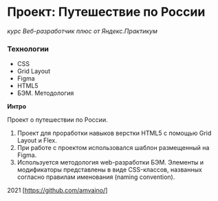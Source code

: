 # Проект: Путешествие по России
*курс Веб-разработчик плюс от Яндекс.Практикум*

### Технологии
* CSS
* Grid Layout
* Figma
* HTML5
* БЭМ. Методология

**Интро**

Проект о путешествии по России.
1. Проект для проработки навыков верстки HTML5 с помощью Grid Layout и Flex.
2. При работе с проектом использовался шаблон размещенный на Figma.
3. Используется методология web-разработки БЭМ. Элементы и модификаторы представлены в виде CSS-классов, названных согласно правилам именования (naming convention). 




2021 [https://github.com/amvaino/] 
